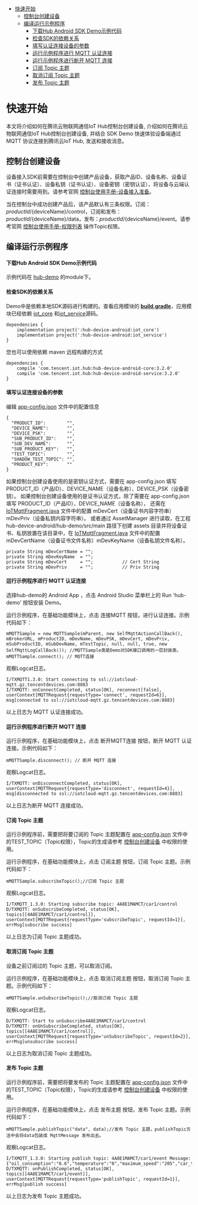* [快速开始](#快速开始)
  *  [控制台创建设备](#控制台创建设备)
  *  [编译运行示例程序](#编译运行示例程序)
     *  [下载Hub Android SDK Demo示例代码](#下载Hub-Android-SDK-Demo示例代码)
     *  [检查SDK的依赖关系](#检查SDK的依赖关系)
     *  [填写认证连接设备的参数](#填写认证连接设备的参数)
     *  [运行示例程序进行 MQTT 认证连接](#运行示例程序进行-MQTT-认证连接)
     *  [运行示例程序进行断开 MQTT 连接](#运行示例程序进行断开-MQTT-连接)
     *  [订阅 Topic 主题](#订阅-Topic-主题)
     *  [取消订阅 Topic 主题](#取消订阅-Topic-主题)
     *  [发布 Topic 主题](#发布-Topic-主题)

# 快速开始
本文将介绍如何在腾讯云物联网通信IoT Hub控制台创建设备, 介绍如何在腾讯云物联网通信IoT Hub控制台创建设备, 并结合 SDK Demo 快速体验设备端通过 MQTT 协议连接到腾讯云IoT Hub, 发送和接收消息。

## 控制台创建设备

设备接入SDK前需要在控制台中创建产品设备，获取产品ID、设备名称、设备证书（证书认证）、设备私钥（证书认证）、设备密钥（密钥认证），将设备与云端认证连接时需要用到。请参考官网 [控制台使用手册-设备接入准备](https://cloud.tencent.com/document/product/634/14442)。

当在控制台中成功创建产品后，该产品默认有三条权限。订阅：${productId}/${deviceName}/control，订阅和发布：${productId}/${deviceName}/data，发布：${productId}/${deviceName}/event。请参考官网 [控制台使用手册-权限列表](https://cloud.tencent.com/document/product/634/14444) 操作Topic权限。

## 编译运行示例程序

#### 下载Hub Android SDK Demo示例代码
示例代码在 [hub-demo](https://github.com/tencentyun/iot-device-java/tree/master/hub-device-android/hub-demo) 的module下。

#### 检查SDK的依赖关系
Demo中是依赖本地SDK源码进行构建的。查看应用模块的 **[build.gradle](https://github.com/tencentyun/iot-device-java/blob/master/hub-device-android/hub-demo/build.gradle)**，应用模块已经依赖 [iot_core](https://github.com/tencentyun/iot-device-java/tree/master/hub-device-android/iot_core) 和[iot_service](https://github.com/tencentyun/iot-device-java/tree/master/hub-device-android/iot_service)源码。
```
dependencies {
    implementation project(':hub-device-android:iot_core')
    implementation project(':hub-device-android:iot_service')
}
```
您也可以使用依赖 maven 远程构建的方式
```
dependencies {
    compile 'com.tencent.iot.hub:hub-device-android-core:3.2.0'
    compile 'com.tencent.iot.hub:hub-device-android-service:3.2.0'
}
```

#### 填写认证连接设备的参数
编辑 [app-config.json](https://github.com/tencentyun/iot-device-java/blob/master/hub-device-android/app-config.json) 文件中的配置信息
```
{
  "PRODUCT_ID":        "",
  "DEVICE_NAME":       "",
  "DEVICE_PSK":        "",
  "SUB_PRODUCT_ID":    "",
  "SUB_DEV_NAME":      "",
  "SUB_PRODUCT_KEY":   "",
  "TEST_TOPIC":        "",
  "SHADOW_TEST_TOPIC": "",
  "PRODUCT_KEY":       ""
}
```
如果控制台创建设备使用的是密钥认证方式，需要在 app-config.json 填写 PRODUCT_ID（产品ID）、DEVICE_NAME（设备名称）、DEVICE_PSK（设备密钥）。
如果控制台创建设备使用的是证书认证方式，除了需要在 app-config.json 填写 PRODUCT_ID（产品ID）、DEVICE_NAME（设备名称），
还需在 [IoTMqttFragment.java](https://github.com/tencentyun/iot-device-java/blob/master/hub-device-android/hub-demo/src/main/java/com/tencent/iot/hub/device/android/app/IoTMqttFragment.java) 文件中的配置 mDevCert（设备证书内容字符串）mDevPriv（设备私钥内容字符串）。
或者通过 AssetManager 进行读取，在工程 hub-device-android/hub-demo/src/main 路径下创建 assets 目录并将设备证书、私钥放置在该目录中，在 [IoTMqttFragment.java](https://github.com/tencentyun/iot-device-java/blob/master/hub-device-android/hub-demo/src/main/java/com/tencent/iot/hub/device/android/app/IoTMqttFragment.java) 文件中的配置 mDevCertName（设备证书文件名称）mDevKeyName（设备私钥文件名称）。
```
private String mDevCertName = "";
private String mDevKeyName  = "";
private String mDevCert     = "";           // Cert String
private String mDevPriv     = "";           // Priv String
```

#### 运行示例程序进行 MQTT 认证连接
选择hub-demo的 Android App ，点击 Android Studio 菜单栏上的 Run 'hub-demo' 按钮安装 Demo。

运行示例程序，在基础功能模块上，点击 连接MQTT 按钮，进行认证连接。示例代码如下：
```
mMQTTSample = new MQTTSample(mParent, new SelfMqttActionCallBack(), mBrokerURL, mProductID, mDevName, mDevPSK, mDevCert, mDevPriv, mSubProductID, mSubDevName, mTestTopic, null, null, true, new SelfMqttLogCallBack()); //MQTTSample类是Demo对SDK接口调用的一层封装类。
mMQTTSample.connect(); // MQTT连接
```

观察Logcat日志。
```
I/TXMQTT1.3.0: Start connecting to ssl://iotcloud-mqtt.gz.tencentdevices.com:8883
I/TXMQTT: onConnectCompleted, status[OK], reconnect[false], userContext[MQTTRequest{requestType='connect', requestId=6}], msg[connected to ssl://iotcloud-mqtt.gz.tencentdevices.com:8883]
```

以上日志为 MQTT 认证连接成功。

#### 运行示例程序进行断开 MQTT 连接

运行示例程序，在基础功能模块上，点击 断开MQTT连接 按钮，断开 MQTT 认证连接。示例代码如下：
```
mMQTTSample.disconnect(); // 断开 MQTT 连接
```

观察Logcat日志。
```
I/TXMQTT: onDisconnectCompleted, status[OK], userContext[MQTTRequest{requestType='disconnect', requestId=4}], msg[disconnected to ssl://iotcloud-mqtt.gz.tencentdevices.com:8883]
```
以上日志为断开 MQTT 连接成功。

#### 订阅 Topic 主题
运行示例程序前，需要把将要订阅的 Topic 主题配置在 [app-config.json](https://github.com/tencentyun/iot-device-java/blob/master/hub-device-android/app-config.json) 文件中的TEST_TOPIC（Topic权限），Topic的生成请参考 [控制台创建设备](#控制台创建设备) 中权限的使用。

运行示例程序，在基础功能模块上，点击 订阅主题 按钮，订阅 Topic 主题。示例代码如下：
```
mMQTTSample.subscribeTopic();//订阅 Topic 主题
```

观察Logcat日志。
```
I/TXMQTT_1.3.0: Starting subscribe topic: 4A8E1MAMCT/car1/control
D/TXMQTT: onSubscribeCompleted, status[OK], topics[[4A8E1MAMCT/car1/control]], userContext[MQTTRequest{requestType='subscribeTopic', requestId=1}], errMsg[subscribe success]
```
以上日志为订阅 Topic 主题成功。

#### 取消订阅 Topic 主题
设备之前订阅过的 Topic 主题，可以取消订阅。

运行示例程序，在基础功能模块上，点击 取消订阅主题 按钮，取消订阅 Topic 主题。示例代码如下：
```
mMQTTSample.unSubscribeTopic();//取消订阅 Topic 主题
```

观察Logcat日志。
```
D/TXMQTT: Start to unSubscribe4A8E1MAMCT/car1/control
D/TXMQTT: onUnSubscribeCompleted, status[OK], topics[[4A8E1MAMCT/car1/control]], userContext[MQTTRequest{requestType='unSubscribeTopic', requestId=2}], errMsg[unsubscribe success]
```
以上日志为取消订阅 Topic 主题成功。

#### 发布 Topic 主题
运行示例程序前，需要把将要发布的 Topic 主题配置在 [app-config.json](https://github.com/tencentyun/iot-device-java/blob/master/hub-device-android/app-config.json) 文件中的TEST_TOPIC（Topic权限），Topic的生成请参考 [控制台创建设备](#控制台创建设备) 中权限的使用。

运行示例程序，在基础功能模块上，点击 发布主题 按钮，发布 Topic 主题。示例代码如下：
```
mMQTTSample.publishTopic("data", data);//发布 Topic 主题，publishTopic方法中会将data包装成 MqttMessage 发布出去。
```

观察Logcat日志。
```
I/TXMQTT_1.3.0: Starting publish topic: 4A8E1MAMCT/car1/event Message: {"oil_consumption":"6.6","temperature":"0","maximum_speed":"205","car_type":"suv"}
D/TXMQTT: onPublishCompleted, status[OK], topics[[4A8E1MAMCT/car1/event]],  userContext[MQTTRequest{requestType='publishTopic', requestId=1}], errMsg[publish success]
```
以上日志为发布 Topic 主题成功。

